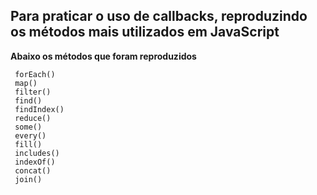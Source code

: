 ## Para praticar o uso de callbacks, reproduzindo os métodos mais utilizados em JavaScript


<strong> Abaixo os métodos que foram reproduzidos </strong>

     forEach()
     map() 
     filter()
     find()
     findIndex() 
     reduce()
     some()
     every()
     fill()
     includes()
     indexOf()
     concat()
     join()





